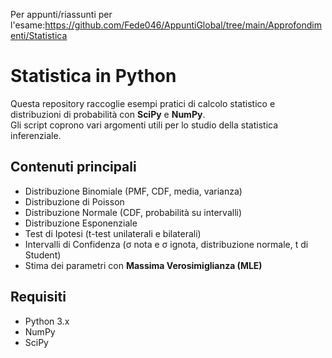 Per appunti/riassunti per l'esame:https://github.com/Fede046/AppuntiGlobal/tree/main/Approfondimenti/Statistica


# Statistica in Python

Questa repository raccoglie esempi pratici di calcolo statistico e distribuzioni di probabilità con **SciPy** e **NumPy**.  
Gli script coprono vari argomenti utili per lo studio della statistica inferenziale.

## Contenuti principali
- Distribuzione Binomiale (PMF, CDF, media, varianza)
- Distribuzione di Poisson
- Distribuzione Normale (CDF, probabilità su intervalli)
- Distribuzione Esponenziale
- Test di Ipotesi (t-test unilaterali e bilaterali)
- Intervalli di Confidenza (σ nota e σ ignota, distribuzione normale, t di Student)
- Stima dei parametri con **Massima Verosimiglianza (MLE)**

## Requisiti
- Python 3.x
- NumPy
- SciPy


